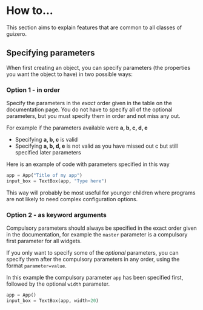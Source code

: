 # How to...

This section aims to explain features that are common to all classes of guizero.

## Specifying parameters

When first creating an object, you can specify parameters (the properties you want the object to have) in two possible ways:

### Option 1 - in order
Specify the parameters in the *exact* order given in the table on the documentation page. You do not have to specify all of the optional parameters, but you must specify them in order and not miss any out.

For example if the parameters available were **a, b, c, d, e**

- Specifying **a, b, c** is valid
- Specifying **a, b, d, e** is not valid as you have missed out c but still specified later parameters

Here is an example of code with parameters specified in this way

```python
app = App("Title of my app")
input_box = TextBox(app, "Type here")
```

This way will probably be most useful for younger children where programs are not likely to need complex configuration options.

### Option 2 - as keyword arguments
Compulsory parameters should always be specified in the exact order given in the documentation, for example the `master` parameter is a compulsory first parameter for all widgets.

If you only want to specify some of the *optional* parameters, you can specify them after the compulsory parameters in any order, using the format `parameter=value`.

In this example the compulsory parameter `app` has been specified first, followed by the optional `width` parameter.

```python
app = App()
input_box = TextBox(app, width=20)
```
